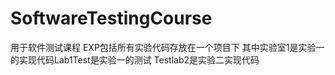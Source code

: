 # SoftwareTestingCourse
用于软件测试课程
EXP包括所有实验代码存放在一个项目下
其中实验室1是实验一的实现代码Lab1Test是实验一的测试
Testlab2是实验二实现代码 

